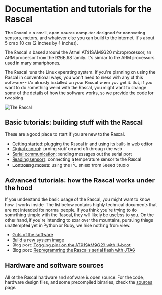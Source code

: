 # Documentation and tutorials for the Rascal #

The Rascal is a small, open-source computer designed for connecting sensors, motors, and whatever else you can build to the internet. It's about 5 cm x 10 cm (2 inches by 4 inches).

The Rascal is based around the Atmel AT91SAM9G20 microprocessor, an ARM processor from the 926EJ/S family. It's similar to the ARM processors used in many smartphones.

The Rascal runs the Linux operating system. If you're planning on using the Rascal in conventional ways, you won't need to mess with any of this software-- it's already installed on your Rascal when you get it. But, if you want to do something weird with the Rascal, you might want to change some of the details of how the software works, so we provide the code for tweaking.

<img src="http://rascalmicro.com/img/rascal-0.6-beta-2011-02-26.jpg" alt="The Rascal">

## Basic tutorials: building stuff with the Rascal ##

These are a good place to start if you are new to the Rascal.

* [Getting started][4]: plugging the Rascal in and using its built-in web editor
* [Digital control][7]: turning stuff on and off through the web
* [Serial communication][8]: sending messages out the serial port
* [Reading sensors][9]: connecting a temperature sensor to the Rascal
* [Controlling motors][10]: using the I<sup>2</sup>C shield from Seeed Studio

## Advanced tutorials: how the Rascal works under the hood ##

If you understand the basic usage of the Rascal, you might want to know how it works inside. The list below contains highly technical documents that are not intended for normal people. If you think you're trying to do something simple with the Rascal, they will likely be useless to you. On the other hand, if you're intending to soar over the mountains, pursuing things unattempted yet in Python or Ruby, we hide nothing from view.

* [Guts of the software][1]
* [Build a new system image][2]
* Blog post: [Toggling pins on the AT91SAM9G20 with U-boot][5]
* Blog post: [Reprogramming the Rascal's serial flash with JTAG][6]

## Hardware and software sources ##

All of the Rascal hardware and software is open source. For the code, hardware design files, and some precompiled binaries, check the [sources][3] page.

[1]: http://rascalmicro.com/docs/software-guts.html
[2]: http://rascalmicro.com/docs/build-guide.html
[3]: http://rascalmicro.com/docs/sources.html
[4]: http://rascalmicro.com/docs/basic-tutorial-getting-started.html
[5]: http://rascalmicro.com/blog/2011/01/07/toggling-pins-on-the-at91sam9g20-with-u-boot/
[6]: http://rascalmicro.com/blog/2010/09/28/rascal-0.3-in-the-works/
[7]: http://rascalmicro.com/docs/basic-tutorial-digital-control.html
[8]: http://rascalmicro.com/docs/basic-tutorial-serial-communication.html
[9]: http://rascalmicro.com/docs/basic-tutorial-reading-sensors.html
[10]: http://rascalmicro.com/docs/basic-tutorial-controlling-motors.html
